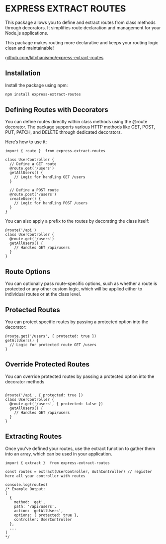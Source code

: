 # EXPRESS EXTRACT ROUTES

This package allows you to define and extract routes from class methods through decorators. It simplifies route declaration and management for your Node.js applications.

This package makes routing more declarative and keeps your routing logic clean and maintainable!

[github.com/kitchanismo/express-extract-routes](https://github.com/kitchanismo/express-extract-routes)

## Installation

Install the package using npm:

```bash
npm install express-extract-routes
```

## Defining Routes with Decorators

You can define routes directly within class methods using the @route decorator. The package supports various HTTP methods like GET, POST, PUT, PATCH, and DELETE through dedicated decorators.

Here’s how to use it:

```
import { route }  from express-extract-routes

class UserController {
  // Define a GET route
  @route.get('/users')
  getAllUsers() {
    // Logic for handling GET /users
  }

  // Define a POST route
  @route.post('/users')
  createUser() {
    // Logic for handling POST /users
  }
}
```

You can also apply a prefix to the routes by decorating the class itself:

```
@route('/api')
class UserController {
  @route.get('/users')
  getAllUsers() {
    // Handles GET /api/users
  }
}
```

## Route Options

You can optionally pass route-specific options, such as whether a route is protected or any other custom logic, which will be applied either to individual routes or at the class level.

## Protected Routes

You can protect specific routes by passing a protected option into the decorator:

```
@route.get('/users', { protected: true })
getAllUsers() {
  // Logic for protected route GET /users
}
```

## Override Protected Routes

You can override protected routes by passing a protected option into the decorator methods

```

@route('/api', { protected: true })
class UserController {
  @route.get('/users', { protected: false })
  getAllUsers() {
    // Handles GET /api/users
  }
}
```

## Extracting Routes

Once you’ve defined your routes, use the extract function to gather them into an array, which can be used in your application.

```
import { extract }  from express-extract-routes

const routes = extract(UserController, AuthController) // register here all your controller with routes

console.log(routes)
/* Example Output:
[
  {
    method: 'get',
    path: '/api/users',
    action: 'getAllUsers',
    options: { protected: true },
    controller: UserController
  },
  ...
]
*/
```
